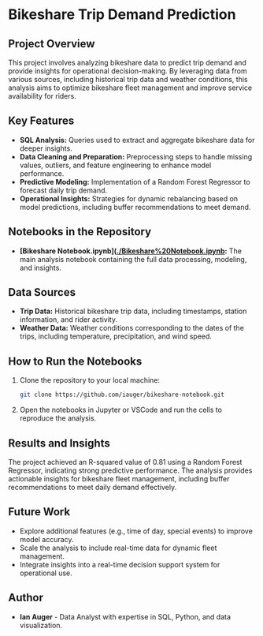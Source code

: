 # Bikeshare Trip Demand Prediction

## Project Overview

This project involves analyzing bikeshare data to predict trip demand and provide insights for operational decision-making. By leveraging data from various sources, including historical trip data and weather conditions, this analysis aims to optimize bikeshare fleet management and improve service availability for riders.

## Key Features

- **SQL Analysis:** Queries used to extract and aggregate bikeshare data for deeper insights.
- **Data Cleaning and Preparation:** Preprocessing steps to handle missing values, outliers, and feature engineering to enhance model performance.
- **Predictive Modeling:** Implementation of a Random Forest Regressor to forecast daily trip demand.
- **Operational Insights:** Strategies for dynamic rebalancing based on model predictions, including buffer recommendations to meet demand.

## Notebooks in the Repository

- **[Bikeshare Notebook.ipynb]([./Bikeshare%20Notebook.ipynb](https://github.com/iauger/bikeshare-notebook/blob/master/Portfolio%20Projects/Bikeshare%20Notebook.ipynb):** The main analysis notebook containing the full data processing, modeling, and insights.

## Data Sources

- **Trip Data:** Historical bikeshare trip data, including timestamps, station information, and rider activity.
- **Weather Data:** Weather conditions corresponding to the dates of the trips, including temperature, precipitation, and wind speed.

## How to Run the Notebooks

1. Clone the repository to your local machine:
    ```bash
    git clone https://github.com/iauger/bikeshare-notebook.git
    ```
2. Open the notebooks in Jupyter or VSCode and run the cells to reproduce the analysis.

## Results and Insights

The project achieved an R-squared value of 0.81 using a Random Forest Regressor, indicating strong predictive performance. The analysis provides actionable insights for bikeshare fleet management, including buffer recommendations to meet daily demand effectively.

## Future Work

- Explore additional features (e.g., time of day, special events) to improve model accuracy.
- Scale the analysis to include real-time data for dynamic fleet management.
- Integrate insights into a real-time decision support system for operational use.

## Author

- **Ian Auger** - Data Analyst with expertise in SQL, Python, and data visualization.
